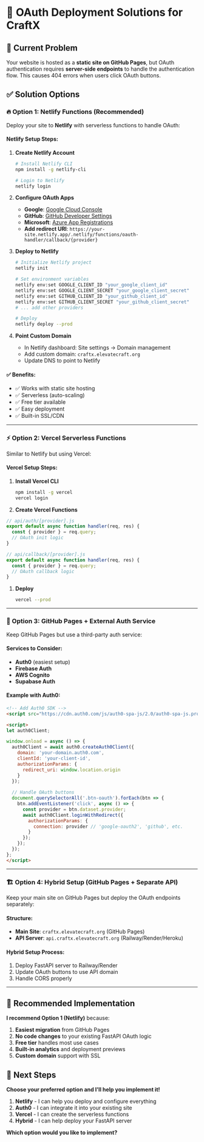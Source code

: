 # 🚀 OAuth Deployment Solutions for CraftX

## 🎯 **Current Problem**

Your website is hosted as a **static site on GitHub Pages**, but OAuth authentication requires **server-side endpoints** to handle the authentication flow. This causes 404 errors when users click OAuth buttons.

## ✅ **Solution Options**

### **🔥 Option 1: Netlify Functions (Recommended)**

Deploy your site to **Netlify** with serverless functions to handle OAuth:

#### **Netlify Setup Steps:**

1. **Create Netlify Account**

   ```bash
   # Install Netlify CLI
   npm install -g netlify-cli
   
   # Login to Netlify
   netlify login
   ```

1. **Configure OAuth Apps**
   - **Google**: [Google Cloud Console](https://console.cloud.google.com/apis/credentials)
   - **GitHub**: [GitHub Developer Settings](https://github.com/settings/developers)
   - **Microsoft**: [Azure App Registrations](https://portal.azure.com/#blade/Microsoft_AAD_IAM/ActiveDirectoryMenuBlade/RegisteredApps)
   - **Add redirect URI**: `https://your-site.netlify.app/.netlify/functions/oauth-handler/callback/{provider}`

1. **Deploy to Netlify**

   ```bash
   # Initialize Netlify project
   netlify init
   
   # Set environment variables
   netlify env:set GOOGLE_CLIENT_ID "your_google_client_id"
   netlify env:set GOOGLE_CLIENT_SECRET "your_google_client_secret"
   netlify env:set GITHUB_CLIENT_ID "your_github_client_id"
   netlify env:set GITHUB_CLIENT_SECRET "your_github_client_secret"
   # ... add other providers
   
   # Deploy
   netlify deploy --prod
   ```

1. **Point Custom Domain**
   - In Netlify dashboard: Site settings → Domain management
   - Add custom domain: `craftx.elevatecraft.org`
   - Update DNS to point to Netlify

#### **✅ Benefits:**

- ✅ Works with static site hosting
- ✅ Serverless (auto-scaling)
- ✅ Free tier available
- ✅ Easy deployment
- ✅ Built-in SSL/CDN

---

### **⚡ Option 2: Vercel Serverless Functions**

Similar to Netlify but using Vercel:

#### **Vercel Setup Steps:**

1. **Install Vercel CLI**

   ```bash
   npm install -g vercel
   vercel login
   ```

1. **Create Vercel Functions**

```javascript
// api/auth/[provider].js
export default async function handler(req, res) {
  const { provider } = req.query;
  // OAuth init logic
}

// api/callback/[provider].js
export default async function handler(req, res) {
  const { provider } = req.query;
  // OAuth callback logic
}
```

1. **Deploy**

   ```bash
   vercel --prod
   ```

---

### **🔧 Option 3: GitHub Pages + External Auth Service**

Keep GitHub Pages but use a third-party auth service:

#### **Services to Consider:**

- **Auth0** (easiest setup)
- **Firebase Auth**
- **AWS Cognito**
- **Supabase Auth**

#### **Example with Auth0:**

```html
<!-- Add Auth0 SDK -->
<script src="https://cdn.auth0.com/js/auth0-spa-js/2.0/auth0-spa-js.production.js"></script>

<script>
let auth0Client;

window.onload = async () => {
  auth0Client = await auth0.createAuth0Client({
    domain: 'your-domain.auth0.com',
    clientId: 'your-client-id',
    authorizationParams: {
      redirect_uri: window.location.origin
    }
  });
  
  // Handle OAuth buttons
  document.querySelectorAll('.btn-oauth').forEach(btn => {
    btn.addEventListener('click', async () => {
      const provider = btn.dataset.provider;
      await auth0Client.loginWithRedirect({
        authorizationParams: {
          connection: provider // 'google-oauth2', 'github', etc.
        }
      });
    });
  });
};
</script>
```

---

### **🏗️ Option 4: Hybrid Setup (GitHub Pages + Separate API)**

Keep your main site on GitHub Pages but deploy the OAuth endpoints separately:

#### **Structure:**

- **Main Site**: `craftx.elevatecraft.org` (GitHub Pages)
- **API Server**: `api.craftx.elevatecraft.org` (Railway/Render/Heroku)

#### **Hybrid Setup Process:**

1. Deploy FastAPI server to Railway/Render
2. Update OAuth buttons to use API domain
3. Handle CORS properly

---

## 🎯 **Recommended Implementation**

**I recommend Option 1 (Netlify)** because:

1. **Easiest migration** from GitHub Pages
2. **No code changes** to your existing FastAPI OAuth logic
3. **Free tier** handles most use cases
4. **Built-in analytics** and deployment previews
5. **Custom domain** support with SSL

## 🚀 **Next Steps**

**Choose your preferred option and I'll help you implement it!**

1. **Netlify** - I can help you deploy and configure everything
1. **Auth0** - I can integrate it into your existing site
1. **Vercel** - I can create the serverless functions
1. **Hybrid** - I can help deploy your FastAPI server

**Which option would you like to implement?**
